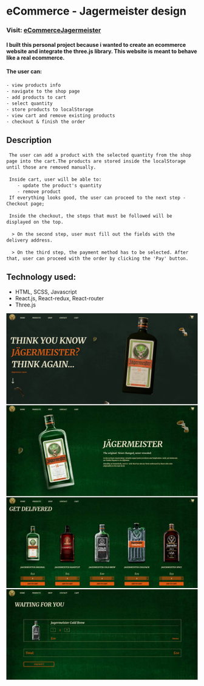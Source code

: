 # eCommerce - Jagermeister design

### Visit: [eCommerceJagermeister](https://sionut0122.github.io/ecommercejager/)

#### I built this personal project because i wanted to create an ecommerce website and integrate the three.js library. This website is meant to behave like a real ecommerce.

#### The user can:
    - view products info
    - navigate to the shop page
	- add products to cart
	- select quantity
    - store products to localStorage
    - view cart and remove existing products
	- checkout & finish the order 

## Description
	 The user can add a product with the selected quantity from the shop page into the cart.The products are stored inside the localStorage until those are removed manually.

	 Inside cart, user will be able to:
	  	- update the product's quantity
	  	- remove product
	 If everything looks good, the user can proceed to the next step - Checkout page;

	 Inside the checkout, the steps that must be followed will be displayed on the top.

	  > On the second step, user must fill out the fields with the delivery address.

	  > On the third step, the payment method has to be selected. After that, user can proceed with the order by clicking the 'Pay' button.

## Technology used:

- HTML, SCSS, Javascript
- React.js, React-redux, React-router
- Three.js


![alt text](https://raw.githubusercontent.com/SIonut0122/ecommercejager/gh-pages/static/media/1.png)
![alt text](https://raw.githubusercontent.com/SIonut0122/ecommercejager/gh-pages/static/media/2.png)
![alt text](https://raw.githubusercontent.com/SIonut0122/ecommercejager/gh-pages/static/media/3.png)
![alt text](https://raw.githubusercontent.com/SIonut0122/ecommercejager/gh-pages/static/media/4.png)

